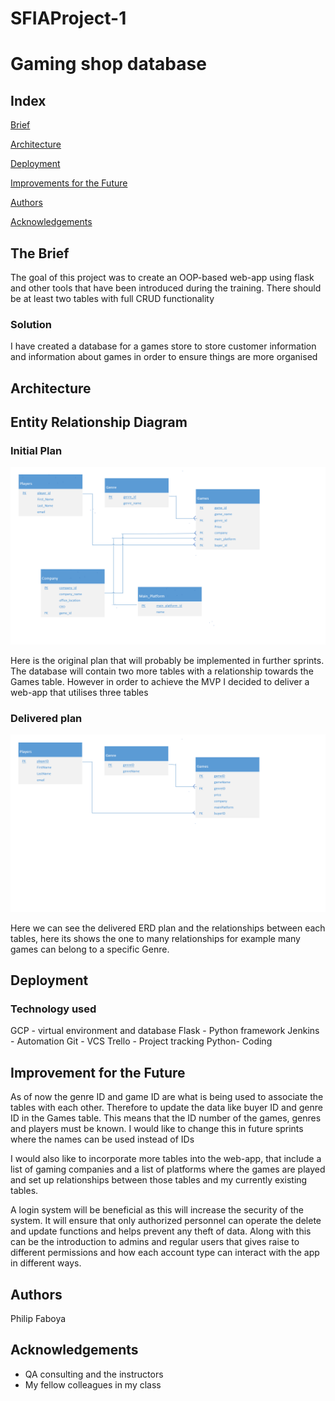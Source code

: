 # SFIAProject-1

# Gaming shop database

## Index
[Brief](#brief)

[Architecture](#architecture)

[Deployment](#depl)

[Improvements for the Future](#improve)

[Authors](#auth)

[Acknowledgements](#ack)

<a name="brief"></a>
## The Brief

The goal of this project was to create an OOP-based web-app using flask and other tools that have been introduced during the training. There should be at least two tables with full CRUD functionality

### Solution

I have created a database for a games store to store customer information and information about games in order to ensure things are more organised

<a name="architecture"></a>
## Architecture

## Entity Relationship Diagram

### Initial Plan

![Initial ERD](/pictures/ERD_original.png)

Here is the original plan that will probably be implemented in further sprints. The database will contain two more tables with a relationship towards the Games table. However in order to achieve the MVP I decided to deliver a web-app that utilises three tables

### Delivered plan

![Delivered ERD](/pictures/ERD.png)

Here we can see the delivered ERD plan and the relationships between each tables, here its shows the one to many relationships for example many games can belong to a specific Genre.

<a name="depl"></a>
## Deployment

### Technology used

GCP - virtual environment and database
Flask - Python framework
Jenkins - Automation
Git - VCS
Trello - Project tracking
Python- Coding

<a name="improve"></a>
## Improvement for the Future

As of now the genre ID and game ID are what is being used to associate the tables with each other. Therefore to update the data like buyer ID and genre ID in the Games table. This means that the ID number of the games, genres and players must be known. I would like to change this in future sprints where the names can be used instead of IDs

I would also like to incorporate more tables into the web-app, that include a list of gaming companies and a list of platforms where the games are played and set up relationships between those tables and my currently existing tables.

A login system will be beneficial as this will increase the security of the system. It will ensure that only authorized personnel can operate the delete and update functions and helps prevent any theft of data. Along with this can be the introduction to admins and regular users that gives raise to different permissions and how each account type can interact with the app in different ways.

<a name="auth"></a>
## Authors

Philip Faboya

<a name="ack"></a>
## Acknowledgements

* QA consulting and the instructors
* My fellow colleagues in my class
